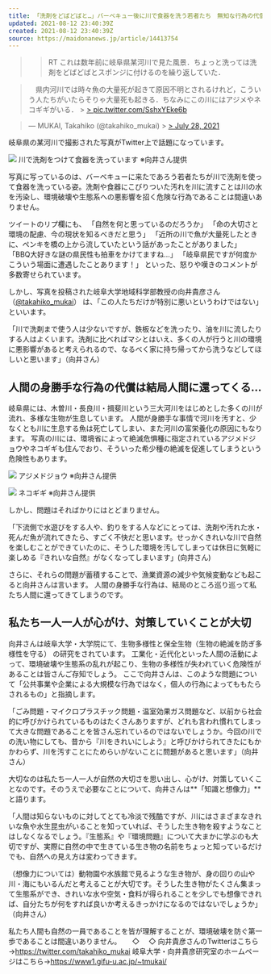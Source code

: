 ```yaml
---
title: 「洗剤をどばどばと…」バーベキュー後に川で食器を洗う若者たち　無知な行為の代償は？専門家「想像力育んで」
updated: 2021-08-12 23:40:39Z
created: 2021-08-12 23:40:39Z
source: https://maidonanews.jp/article/14413754
---
```


> >RT
> これは数年前に岐阜県某河川で見た風景．ちょっと洗っては洗剤をどばどばとスポンジに付けるのを繰り返していた．

> 　県内河川では時々魚の大量死が起きて原因不明とされるけれど，こういう人たちがいたらそりゃ大量死も起きる．ちなみにこの川にはアジメやネコギギがいる． > [> pic.twitter.com/SshxYEke6b](https://t.co/SshxYEke6b)

>  — MUKAI, Takahiko (@takahiko_mukai) > [> July 28, 2021](https://twitter.com/takahiko_mukai/status/1420289003874447367?ref_src=twsrc%5Etfw)

岐阜県の某河川で撮影された写真がTwitter上で話題になっています。

 [![](https://public.potaufeu.asahi.com/4bec-p/picture/26298014/3e493aafb7203137c9852322053d3d37_640px.jpg)](https://maidonanews.jp/article/14413754?p=26298014) 川で洗剤をつけて食器を洗っています ※向井さん提供

写真に写っているのは、バーベキューに来たであろう若者たちが川で洗剤を使って食器を洗っている姿。洗剤や食器にこびりついた汚れを川に流すことは川の水を汚染し、環境破壊や生態系への悪影響を招く危険な行為であることは間違いありません。

ツイートのリプ欄にも、
「自然を何と思っているのだろうか」
「命の大切さと環境の配慮、今の現状を知るべきだと思う」
「近所の川で魚が大量死したときに、ペンキを橋の上から流していたという話があったことがありました」
「BBQ大好きな謎の県民性も拍車をかけてますね…」
「岐阜県民ですが何度かこういう場面に遭遇したことあります！」
といった、怒りや嘆きのコメントが多数寄せられています。

しかし、写真を投稿された岐阜大学地域科学部教授の向井貴彦さん（[@takahiko_mukai](https://twitter.com/takahiko_mukai)） は、「この人たちだけが特別に悪いというわけではない」といいます。

「川で洗剤まで使う人は少ないですが、鉄板などを洗ったり、油を川に流したりする人はよくいます。洗剤に比べればマシとはいえ、多くの人が行うと川の環境に悪影響があると考えられるので、なるべく家に持ち帰ってから洗うなどしてほしいと思います」（向井さん）

## 人間の身勝手な行為の代償は結局人間に還ってくる…

岐阜県には、木曽川・長良川・揖斐川という三大河川をはじめとした多くの川が流れ、多様な生物が生息しています。
人間が身勝手な事情で河川を汚すと、少なくとも川に生息する魚は死亡してしまい、また河川の富栄養化の原因にもなります。
写真の川には、環境省によって絶滅危惧種に指定されているアジメドジョウやネコギギも住んでおり、そういった希少種の絶滅を促進してしまうという危険性もあります。

 [![](https://public.potaufeu.asahi.com/7ee4-p/picture/26298015/130419276af31f02943d6444112b1881_640px.jpg)](https://maidonanews.jp/article/14413754?p=26298015) アジメドジョウ ※向井さん提供

 [![](https://public.potaufeu.asahi.com/96ed-p/picture/26298016/d5a0151b69f13946510995398ce8aa7d_640px.jpg)](https://maidonanews.jp/article/14413754?p=26298016) ネコギギ ※向井さん提供

しかし、問題はそればかりにはとどまりません。

「下流側で水遊びをする人や、釣りをする人などにとっては、洗剤や汚れた水・死んだ魚が流れてきたら、すごく不快だと思います。せっかくきれいな川で自然を楽しむことができていたのに、そうした環境を汚してしまっては休日に気軽に楽しめる『きれいな自然』がなくなってしまいます」(向井さん)

さらに、それらの問題が蓄積することで、漁業資源の減少や気候変動なども起こると向井さんは言います。
人間の身勝手な行為は、結局のところ巡り巡って私たち人間に還ってきてしまうのです。

## 私たち一人一人が心がけ、対策していくことが大切

向井さんは岐阜大学・大学院にて、生物多様性と保全生物（生物の絶滅を防ぎ多様性を守る） の研究をされています。
工業化・近代化といった人間の活動によって、環境破壊や生態系の乱れが起こり、生物の多様性が失われていく危険性があることは皆さんご存知でしょう。
ここで向井さんは、このような問題について「公共事業や企業による大規模な行為ではなく，個人の行為によってももたらされるもの」と指摘します。

「ごみ問題・マイクロプラスチック問題・温室効果ガス問題など、以前から社会的に呼びかけられているものはたくさんありますが、どれも言われ慣れてしまって大きな問題であることを皆さん忘れているのではないでしょうか。今回の川での洗い物にしても、昔から『川をきれいにしよう』と呼びかけられてきたにもかかわらず、川を汚すことにためらいがないことに問題があると思います」（向井さん）

大切なのは私たち一人一人が自然の大切さを思い出し、心がけ、対策していくことなのです。そのうえで必要なことについて、向井さんは**「知識と想像力」**と語ります。

「人間は知らないものに対してとても冷淡で残酷ですが、川にはさまざまなきれいな魚や水生昆虫がいることを知っていれば、そうした生き物を殺すようなことはしなくなるでしょう。『生態系』や『環境問題』について大まかに学ぶのも大切ですが、実際に自然の中で生きている生き物の名前をちょっと知っているだけでも、自然への見え方は変わってきます。

（想像力については）動物園や水族館で見るような生き物が、身の回りの山や川・海にもいるんだと考えることが大切です。そうした生き物がたくさん集まって生態系ができ、きれいな水や空気・食料が得られることを少しでも想像できれば、自分たちが何をすれば良いか考えるきっかけになるのではないでしょうか」（向井さん）

私たち人間も自然の一員であることを皆が理解することが、環境破壊を防ぐ第一歩であることは間違いありません。
　 ◇　 ◇
向井貴彦さんのTwitterはこちら→https://twitter.com/takahiko_mukai
岐阜大学・向井貴彦研究室のホームページはこちら→https://www1.gifu-u.ac.jp/~tmukai/